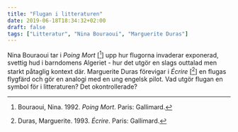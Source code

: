 ```yaml
---
title: "Flugan i litteraturen"
date: 2019-06-18T18:34:32+02:00
draft: false
tags: ["Litteratur", "Nina Bouraoui", "Marguerite Duras"]
---
```


Nina Bouraoui tar i _Poing Mort_ [[^1]] upp hur flugorna invaderar exponerad, svettig hud i barndomens Algeriet  - hur det utgör en slags outtalad men starkt påtaglig kontext där. Marguerite Duras förevigar i _Écrire_ [[^2]] en flugas flygfärd och gör en analogi med en ung engelsk pilot. Vad utgör flugan en symbol för i litteraturen? Det okontrollerade?

[^1]: Bouraoui, Nina. 1992. _Poing Mort_. Paris: Gallimard.
[^2]: Duras, Marguerite. 1993. _Écrire_. Paris: Gallimard.

